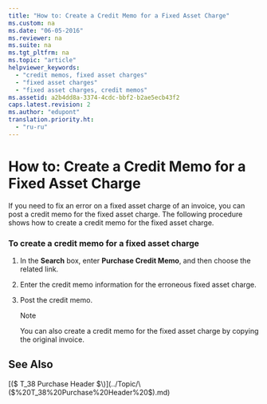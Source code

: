 ```yaml
---
title: "How to: Create a Credit Memo for a Fixed Asset Charge"
ms.custom: na
ms.date: "06-05-2016"
ms.reviewer: na
ms.suite: na
ms.tgt_pltfrm: na
ms.topic: "article"
helpviewer_keywords: 
  - "credit memos, fixed asset charges"
  - "fixed asset charges"
  - "fixed asset charges, credit memos"
ms.assetid: a2b4dd8a-3374-4cdc-bbf2-b2ae5ecb43f2
caps.latest.revision: 2
ms.author: "edupont"
translation.priority.ht: 
  - "ru-ru"
---
```

# How to: Create a Credit Memo for a Fixed Asset Charge
If you need to fix an error on a fixed asset charge of an invoice, you can post a credit memo for the fixed asset charge. The following procedure shows how to create a credit memo for the fixed asset charge.  
  
### To create a credit memo for a fixed asset charge  
  
1.  In the **Search** box, enter **Purchase Credit Memo**, and then choose the related link.  
  
2.  Enter the credit memo information for the erroneous fixed asset charge.  
  
3.  Post the credit memo.  
  
    > [!NOTE]  
    >  You can also create a credit memo for the fixed asset charge by copying the original invoice.  
  
## See Also  
 [\($ T\_38 Purchase Header $\)](../Topic/\($%20T_38%20Purchase%20Header%20$\).md)